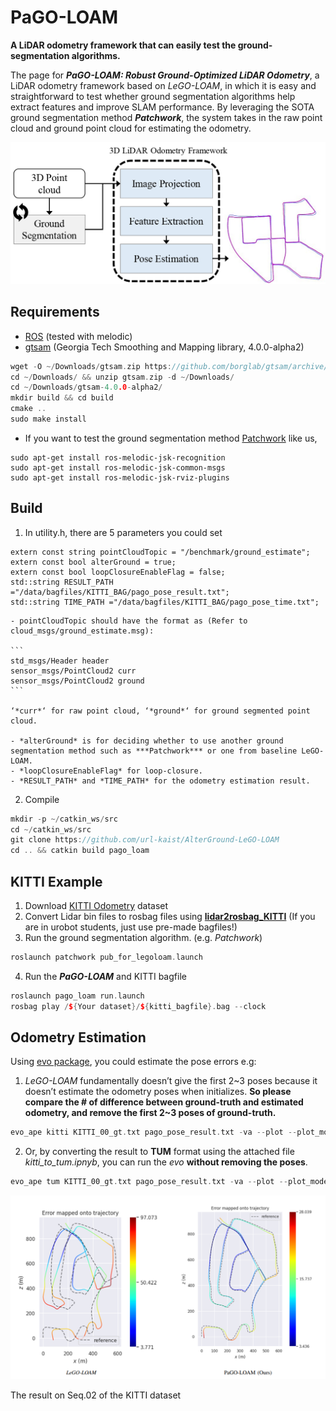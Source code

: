 # PaGO-LOAM

**A LiDAR odometry framework that can easily test the ground-segmentation algorithms.**

The page for ***PaGO-LOAM: Robust Ground-Optimized LiDAR Odometry***, a LiDAR odometry framework based on *LeGO-LOAM*, in which it is easy and straightforward to test whether ground segmentation algorithms help extract features and improve SLAM performance. By leveraging the SOTA ground segmentation method ***Patchwork***, the system takes in the raw point cloud and ground point cloud for estimating the odometry. 

![overview](PaGO-LOAM/PaGO-LOAM/launch/overview.jpeg)

## Requirements

- [ROS](http://wiki.ros.org/ROS/Installation) (tested with melodic)
- [gtsam](https://github.com/borglab/gtsam/releases) (Georgia Tech Smoothing and Mapping library, 4.0.0-alpha2)
    
```cpp
wget -O ~/Downloads/gtsam.zip https://github.com/borglab/gtsam/archive/4.0.0-alpha2.zip
cd ~/Downloads/ && unzip gtsam.zip -d ~/Downloads/
cd ~/Downloads/gtsam-4.0.0-alpha2/
mkdir build && cd build
cmake ..
sudo make install
```
    

- If you want to test the ground segmentation method [Patchwork](https://github.com/LimHyungTae/patchwork) like us,

```
sudo apt-get install ros-melodic-jsk-recognition
sudo apt-get install ros-melodic-jsk-common-msgs
sudo apt-get install ros-melodic-jsk-rviz-plugins
```
    

## Build

1. In utility.h, there are 5 parameters you could set
    
```
extern const string pointCloudTopic = "/benchmark/ground_estimate";
extern const bool alterGround = true;
extern const bool loopClosureEnableFlag = false;
std::string RESULT_PATH ="/data/bagfiles/KITTI_BAG/pago_pose_result.txt";
std::string TIME_PATH ="/data/bagfiles/KITTI_BAG/pago_pose_time.txt";
```

    - pointCloudTopic should have the format as (Refer to cloud_msgs/ground_estimate.msg):
        
    ```
    std_msgs/Header header
    sensor_msgs/PointCloud2 curr
    sensor_msgs/PointCloud2 ground 
    ```
        
    ‘*curr*‘ for raw point cloud, ‘*ground*‘ for ground segmented point cloud. 
        
    - *alterGround* is for deciding whether to use another ground segmentation method such as ***Patchwork*** or one from baseline LeGO-LOAM.
    - *loopClosureEnableFlag* for loop-closure.
    - *RESULT_PATH* and *TIME_PATH* for the odometry estimation result.
    
2. Compile

```cpp
mkdir -p ~/catkin_ws/src
cd ~/catkin_ws/src
git clone https://github.com/url-kaist/AlterGround-LeGO-LOAM
cd .. && catkin build pago_loam
```

## KITTI Example

1. Download [KITTI Odometry](http://www.cvlibs.net/datasets/kitti/eval_odometry.php) dataset
2. Convert Lidar bin files to rosbag files using ****[lidar2rosbag_KITTI](https://github.com/AbnerCSZ/lidar2rosbag_KITTI)**** (If you are in urobot students, just use pre-made bagfiles!)
3. Run the ground segmentation algorithm. (e.g. *Patchwork*)

```cpp
roslaunch patchwork pub_for_legoloam.launch
```

4. Run the ***PaGO-LOAM*** and KITTI bagfile

```cpp
roslaunch pago_loam run.launch
rosbag play /${Your dataset}/${kitti_bagfile}.bag --clock
```

## Odometry Estimation

Using [evo package](https://github.com/MichaelGrupp/evo), you could estimate the pose errors e.g:

1. *LeGO-LOAM* fundamentally doesn’t give the first 2\~3 poses because it doesn’t estimate the odometry poses when initializes. **So please compare the # of difference between ground-truth and estimated odometry, and remove the first 2~3 poses of ground-truth.**

```cpp
evo_ape kitti KITTI_00_gt.txt pago_pose_result.txt -va --plot --plot_mode xz --save_results results/KITTI_pago.zip --align
```

2. Or, by converting the result to **TUM** format using the attached file *kitti_to_tum.ipnyb*, you can run the *evo* **without removing the poses**.

```cpp
evo_ape tum KITTI_00_gt.txt pago_pose_result.txt -va --plot --plot_mode xz --save_results results/KITTI_pago.zip --align
```

![02_result](PaGO-LOAM/PaGO-LOAM/launch/02_result.png)

The result on Seq.02 of the KITTI dataset
